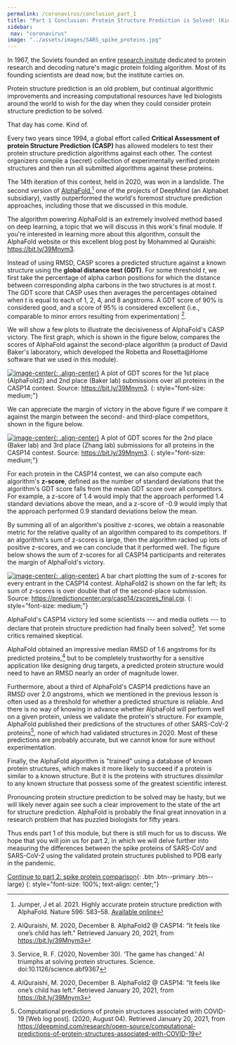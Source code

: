 ```yaml
---
permalink: /coronavirus/conclusion_part_1
title: "Part 1 Conclusion: Protein Structure Prediction is Solved! (Kind of…)"
sidebar:
 nav: "coronavirus"
image: "../assets/images/SARS_spike_proteins.jpg"
---
```


In 1967, the Soviets founded an entire [research insitute](https://www.protres.ru) dedicated to protein research and decoding nature's magic protein folding algorithm. Most of its founding scientists are dead now, but the institute carries on.

Protein structure prediction is an old problem, but continual algorithmic improvements and increasing computational resources have led biologists around the world to wish for the day when they could consider protein structure prediction to be solved.

That day has come. Kind of.

Every two years since 1994, a global effort called **Critical Assessment of protein Structure Prediction (CASP)** has allowed modelers to test their protein structure prediction algorithms against each other. The contest organizers compile a (secret) collection of experimentally verified protein structures and then run all submitted algorithms against these proteins.

The 14th iteration of this contest, held in 2020, was won in a landslide. The second version of <a href="https://deepmind.com/blog/article/alphafold-a-solution-to-a-50-year-old-grand-challenge-in-biology" target="_blank">AlphaFold</a>,[^Jumper2021] one of the projects of DeepMind (an Alphabet subsidiary), vastly outperformed the world's foremost structure prediction approaches, including those that we discussed in this module.

The algorithm powering AlphaFold is an extremely involved method based on deep learning, a topic that we will discuss in this work's final module. If you're interested in learning more about this algorithm, consult the AlphaFold website or this excellent blog post by Mohammed al Quraishi: <a href="https://bit.ly/39Mnym3" target="_blank">https://bit.ly/39Mnym3</a>.

Instead of using RMSD, CASP scores a predicted structure against a known structure using the **global distance test (GDT)**. For some threshold *t*, we first take the percentage of alpha carbon positions for which the distance between corresponding alpha carbons in the two structures is at most *t*. The GDT score that CASP uses then averages the percentages obtained when *t* is equal to each of 1, 2, 4, and 8 angstroms. A GDT score of 90% is considered good, and a score of 95% is considered excellent (i.e., comparable to minor errors resulting from experimentation) [^AlQuraishi].

We will show a few plots to illustrate the decisiveness of AlphaFold's CASP victory. The first graph, which is shown in the figure below, compares the scores of AlphaFold against the second-place algorithm (a product of David Baker's laboratory, which developed the Robetta and Rosetta@Home software that we used in this module).

[![image-center](../assets/images/600px/AlphaFold2_BAKER.png){: .align-center}](../assets/images/AlphaFold2_BAKER.png)
A plot of GDT scores for the 1st place (AlphaFold2) and 2nd place (Baker lab) submissions over all proteins in the CASP14 contest. Source: <a href="https://bit.ly/39Mnym3" target="_blank">https://bit.ly/39Mnym3</a>.
{: style="font-size: medium;"}

We can appreciate the margin of victory in the above figure if we compare it against the margin between the second- and third-place competitors, shown in the figure below.

[![image-center](../assets/images/600px/BAKER_Zhang.png){: .align-center}](../assets/images/BAKER_Zhang.png)
A plot of GDT scores for the 2nd place (Baker lab) and 3rd place (Zhang lab) submissions for all proteins in the CASP14 contest. Source: <a href="https://bit.ly/39Mnym3" target="_blank">https://bit.ly/39Mnym3</a>.
{: style="font-size: medium;"}

For each protein in the CASP14 contest, we can also compute each algorithm's **z-score**, defined as the number of standard deviations that the algorithm's GDT score falls from the mean GDT score over all competitors. For example, a z-score of 1.4 would imply that the approach performed 1.4 standard deviations above the mean, and a z-score of -0.9 would imply that the approach performed 0.9 standard deviations below the mean.

By summing all of an algorithm's positive z-scores, we obtain a reasonable metric for the relative quality of an algorithm compared to its competitors. If an algorithm's sum of z-scores is large, then the algorithm racked up lots of positive z-scores, and we can conclude that it performed well. The figure below shows the sum of z-scores for all CASP14 participants and reiterates the margin of AlphaFold's victory.

[![image-center](../assets/images/600px/CASP14_overall_results.png){: .align-center}](../assets/images/CASP14_overall_results.png)
A bar chart plotting the sum of z-scores for every entrant in the CASP14 contest. AlphaFold2 is shown on the far left; its sum of z-scores is over double that of the second-place submission. Source: <a href="https://predictioncenter.org/casp14/zscores_final.cgi" target="_blank">https://predictioncenter.org/casp14/zscores_final.cgi</a>.
{: style="font-size: medium;"}

AlphaFold's CASP14 victory led some scientists --- and media outlets --- to declare that protein structure prediction had finally been solved[^Science]. Yet some critics remained skeptical.

AlphaFold obtained an impressive median RMSD of 1.6 angstroms for its predicted proteins,[^AlQuraishi] but to be completely trustworthy for a sensitive application like designing drug targets, a predicted protein structure would need to have an RMSD nearly an order of magnitude lower.

Furthermore, about a third of AlphaFold's CASP14 predictions have an RMSD over 2.0 angstroms, which we mentioned in the previous lesson is often used as a threshold for whether a predicted structure is reliable. And there is no way of knowing in advance whether AlphaFold will perform well on a given protein, unless we validate the protein's structure. For example, AlphaFold published their predictions of the structures of other SARS-CoV-2 proteins[^DeepMind], none of which had validated structures in 2020. Most of these predictions are probably accurate, but we cannot know for sure without experimentation.

Finally, the AlphaFold algorithm is "trained" using a database of known protein structures, which makes it more likely to succeed if a protein is similar to a known structure. But it is the proteins with structures *dissimilar* to any known structure that possess some of the greatest scientific interest.

Pronouncing protein structure prediction to be solved may be hasty, but we will likely never again see such a clear improvement to the state of the art for structure prediction. AlphaFold is probably the final great innovation in a research problem that has puzzled biologists for fifty years.

Thus ends part 1 of this module, but there is still much for us to discuss. We hope that you will join us for part 2, in which we will delve further into measuring the differences between the spike proteins of SARS-CoV and SARS-CoV-2 using the validated protein structures published to PDB early in the pandemic.

[Continue to part 2: spike protein comparison](multiseq){: .btn .btn--primary .btn--large}
{: style="font-size: 100%; text-align: center;"}

[^AlQuraishi]: AlQuraishi, M. 2020, December 8. AlphaFold2 @ CASP14: “It feels like one’s child has left." Retrieved January 20, 2021, from <a href="https://bit.ly/39Mnym3" target="_blank">https://bit.ly/39Mnym3</a>

[^Curry]: Curry, S. 2020, December 12. No, DeepMind has not solved protein folding. Retrieved January 20, 2021, from <a href="http://occamstypewriter.org/scurry/2020/12/02/no-deepmind-has-not-solved-protein-folding/" target="_blank">http://occamstypewriter.org/scurry/2020/12/02/no-deepmind-has-not-solved-protein-folding/</a>

[^Jumper2021]: Jumper, J et al. 2021. Highly accurate protein structure prediction with AlphaFold. Nature 596: 583–58. [Available online](https://www.nature.com/articles/s41586-021-03819-2)

[^Sim2017]: Sim M, Koirala S, Picton D, Strahl H, Hoskisson PA, Rao CV, Gillespie CS, Aldridge PD. 2017. Growth rate control of flagellar assembly in *Escherichia coli* strain RP437. Scientific Reports 7:41189. [Available online](https://www.nature.com/articles/srep41189#:~:text=Escherichia%20coli%20is%20a%20prominent,distributed%20across%20the%20cell%20surface.)

[^Science]: Service, R. F. (2020, November 30). ‘The game has changed.’ AI triumphs at solving protein structures. Science. doi:10.1126/science.abf9367

[^DeepMind]: Computational predictions of protein structures associated with COVID-19 [Web log post]. (2020, August 04). Retrieved January 20, 2021, from <a href="https://deepmind.com/research/open-source/computational-predictions-of-protein-structures-associated-with-COVID-19" target="_blank">https://deepmind.com/research/open-source/computational-predictions-of-protein-structures-associated-with-COVID-19</a>
